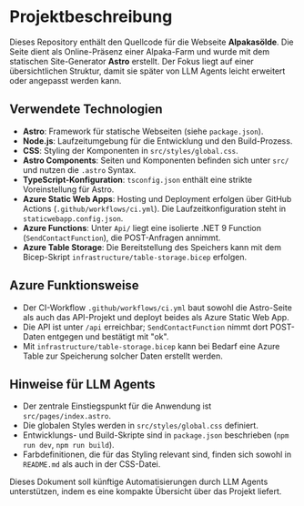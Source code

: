 # Projektbeschreibung

Dieses Repository enthält den Quellcode für die Webseite **Alpakasölde**. Die Seite dient als Online-Präsenz einer Alpaka-Farm und wurde mit dem statischen Site-Generator **Astro** erstellt. Der Fokus liegt auf einer übersichtlichen Struktur, damit sie später von LLM Agents leicht erweitert oder angepasst werden kann.

## Verwendete Technologien

- **Astro**: Framework für statische Webseiten (siehe `package.json`).
- **Node.js**: Laufzeitumgebung für die Entwicklung und den Build-Prozess.
- **CSS**: Styling der Komponenten in `src/styles/global.css`.
- **Astro Components**: Seiten und Komponenten befinden sich unter `src/` und nutzen die `.astro` Syntax.
- **TypeScript-Konfiguration**: `tsconfig.json` enthält eine strikte Voreinstellung für Astro.
- **Azure Static Web Apps**: Hosting und Deployment erfolgen über GitHub Actions (`.github/workflows/ci.yml`). Die Laufzeitkonfiguration steht in `staticwebapp.config.json`.
- **Azure Functions**: Unter `Api/` liegt eine isolierte .NET 9 Function (`SendContactFunction`), die POST-Anfragen annimmt.
- **Azure Table Storage**: Die Bereitstellung des Speichers kann mit dem Bicep-Skript `infrastructure/table-storage.bicep` erfolgen.

## Azure Funktionsweise

- Der CI-Workflow `.github/workflows/ci.yml` baut sowohl die Astro-Seite als auch das API-Projekt und deployt beides als Azure Static Web App.
- Die API ist unter `/api` erreichbar; `SendContactFunction` nimmt dort POST-Daten entgegen und bestätigt mit "ok".
- Mit `infrastructure/table-storage.bicep` kann bei Bedarf eine Azure Table zur Speicherung solcher Daten erstellt werden.

## Hinweise für LLM Agents

- Der zentrale Einstiegspunkt für die Anwendung ist `src/pages/index.astro`.
- Die globalen Styles werden in `src/styles/global.css` definiert.
- Entwicklungs- und Build-Skripte sind in `package.json` beschrieben (`npm run dev`, `npm run build`).
- Farbdefinitionen, die für das Styling relevant sind, finden sich sowohl in `README.md` als auch in der CSS-Datei.

Dieses Dokument soll künftige Automatisierungen durch LLM Agents unterstützen, indem es eine kompakte Übersicht über das Projekt liefert.
